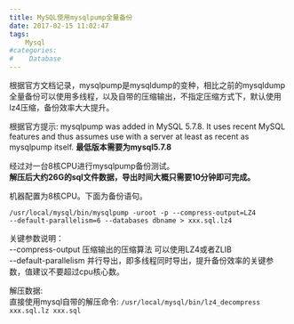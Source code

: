 ```yaml
---
title: MySQL使用mysqlpump全量备份
date: 2017-02-15 11:02:47
tags:
    Mysql
#categories:
#    Database
---
```



<p>
根据官方文档记录，mysqlpump是mysqldump的变种，相比之前的mysqldump全量备份可以使用多线程，以及自带的压缩输出，不指定压缩方式下，默认使用lz4压缩，备份效率大大提升。

根据官方提示:
mysqlpump was added in MySQL 5.7.8. It uses recent MySQL features and thus assumes use with a server at least as recent as mysqlpump itself.
<b>最低版本需要为mysql5.7.8</b>

经过对一台8核CPU进行mysqlpump备份测试。<br />
<b>解压后大约26G的sql文件数据，导出时间大概只需要10分钟即可完成。</b>
<!--more-->
机器配置为8核CPU。下面为备份语句。<br />
<code>
/usr/local/mysql/bin/mysqlpump -uroot -p
--compress-output=LZ4 --default-parallelism=6 --databases dbname > xxx.sql.lz4
</code>


关键参数说明：<br />
--compress-output 压缩输出的压缩算法 可以使用LZ4或者ZLIB <br />
--default-parallelism 并行导出，即多线程同时导出，提升备份效率的关键参数，值建议不要超过cpu核心数。


解压数据: <br />
直接使用mysql自带的解压命令: <code>/usr/local/mysql/bin/lz4_decompress xxx.sql.lz xxx.sql</code>

</p>
